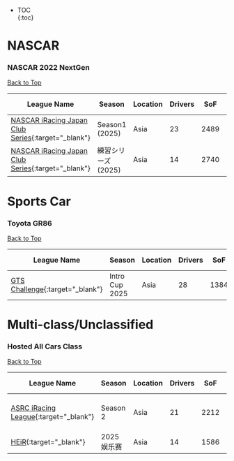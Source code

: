 * TOC  
{:toc}

# NASCAR

### NASCAR 2022 NextGen

[Back to Top](#)  

| League Name | Season | Location | Drivers | SoF | Setup | Upcoming Race | New York | London | Sydney |
|------------------------------------------------------------------------------------------------------------------------------|----------------|--------|-------|----|-----|-------------|--------|------|------|
|[NASCAR iRacing Japan Club Series](https://members.iracing.com/membersite/member/LeagueView.do?league=12160){:target="_blank"} |Season1 \(2025\) |Asia |23 |2489 |Fixed | | | | |
|[NASCAR iRacing Japan Club Series](https://members.iracing.com/membersite/member/LeagueView.do?league=12160){:target="_blank"} |練習シリーズ\(2025\) |Asia |14 |2740 |Fixed | | | | |

# Sports Car

### Toyota GR86

[Back to Top](#)  

| League Name | Season | Location | Drivers | SoF | Setup | Upcoming Race | New York | London | Sydney |
|----------------------------------------------------------------------------------------------------------|--------------|--------|-------|----|-----|-------------|--------|------|------|
|[GTS Challenge](https://members.iracing.com/membersite/member/LeagueView.do?league=8857){:target="_blank"} |Intro Cup 2025 |Asia |28 |1384 |Both | | | | |

# Multi-class/Unclassified

### Hosted All Cars Class

[Back to Top](#)  

| League Name | Season | Location | Drivers | SoF | Setup | Upcoming Race | New York | London | Sydney |
|-----------------------------------------------------------------------------------------------------------------|--------|--------|-------|----|-----|-----------------------------|-----------------------|-----------------------|------------------------|
|[ASRC iRacing League](https://members.iracing.com/membersite/member/LeagueView.do?league=11612){:target="_blank"} |Season 2 |Asia |21 |2212 |Both |Okayama International Circuit |Sat, May 03 02:00PM EDT |Sat, May 03 07:00PM BST |Sun, May 04 04:00AM AEST |
|[HEiR](https://members.iracing.com/membersite/member/LeagueView.do?league=11142){:target="_blank"} |2025 娱乐赛 |Asia |14 |1586 |Fixed | | | | |


